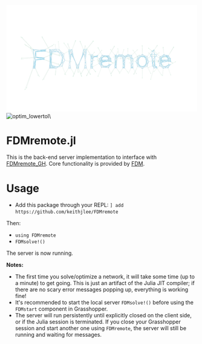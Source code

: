![](READMEassets/FDMremote.png)
![optim_lowertol](https://user-images.githubusercontent.com/24748973/209169198-07f65fcf-8e96-4da2-9461-f12303df3626.gif)\

# FDMremote.jl
This is the back-end server implementation to interface with [FDMremote_GH](https://github.com/keithjlee/FDMremote_GH). Core functionality is provided by [FDM](https://github.com/keithjlee/FDM).

# Usage
- Add this package through your REPL: `] add https://github.com/keithjlee/FDMremote`
  
Then:

- `using FDMremote`
- `FDMsolve!()`

The server is now running.

**Notes:**
- The first time you solve/optimize a network, it will take some time (up to a minute) to get going. This is just an artifact of the Julia JIT compiler; if there are no scary error messages popping up, everything is working fine!
- It's recommended to start the local server `FDMsolve!()` before using the `FDMstart` component in Grasshopper.
- The server will run persistently until explicitly closed on the client side, or if the Julia session is terminated. If you close your Grasshopper session and start another one using `FDMremote`, the server will still be running and waiting for messages.

